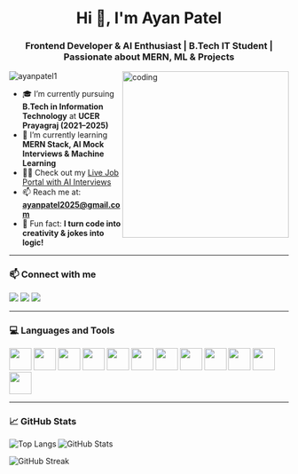 <h1 align="center">Hi 👋, I'm Ayan Patel</h1>
<h3 align="center">Frontend Developer & AI Enthusiast | B.Tech IT Student | Passionate about MERN, ML & Projects</h3>

<img align="right" alt="coding" width="300" src="https://media.giphy.com/media/qgQUggAC3Pfv687qPC/giphy.gif">

<p align="left"> <img src="https://komarev.com/ghpvc/?username=ayanpatel1&label=Profile%20views&color=0e75b6&style=flat" alt="ayanpatel1" /> </p>

- 🎓 I’m currently pursuing **B.Tech in Information Technology** at **UCER Prayagraj (2021–2025)**  
- 🌱 I’m currently learning **MERN Stack, AI Mock Interviews & Machine Learning**  
- 👨‍💻 Check out my [Live Job Portal with AI Interviews](https://jobportal-1-qfkx.onrender.com/)  
- 📫 Reach me at: **ayanpatel2025@gmail.com**  
- 🧠 Fun fact: **I turn code into creativity & jokes into logic!**

---

### 📫 Connect with me

<p align="left">
<a href="mailto:ayanpatel2025@gmail.com"><img src="https://img.shields.io/badge/Email-D14836?style=flat&logo=gmail&logoColor=white"/></a>
<a href="https://www.linkedin.com/in/ayan-patel-68b0b3226/"><img src="https://img.shields.io/badge/LinkedIn-0077B5?style=flat&logo=linkedin&logoColor=white"/></a>
<a href="https://github.com/ayanpatel1"><img src="https://img.shields.io/badge/GitHub-100000?style=flat&logo=github&logoColor=white"/></a>
</p>

---

### 💻 Languages and Tools

<p align="left">
  <img src="https://cdn.jsdelivr.net/gh/devicons/devicon/icons/html5/html5-original.svg" width="40" height="40"/>
  <img src="https://cdn.jsdelivr.net/gh/devicons/devicon/icons/css3/css3-original.svg" width="40" height="40"/>
  <img src="https://cdn.jsdelivr.net/gh/devicons/devicon/icons/javascript/javascript-original.svg" width="40" height="40"/>
  <img src="https://cdn.jsdelivr.net/gh/devicons/devicon/icons/react/react-original.svg" width="40" height="40"/>
  <img src="https://cdn.jsdelivr.net/gh/devicons/devicon/icons/nodejs/nodejs-original.svg" width="40" height="40"/>
  <img src="https://cdn.jsdelivr.net/gh/devicons/devicon/icons/mongodb/mongodb-original.svg" width="40" height="40"/>
  <img src="https://cdn.jsdelivr.net/gh/devicons/devicon/icons/java/java-original.svg" width="40" height="40"/>
  <img src="https://cdn.jsdelivr.net/gh/devicons/devicon/icons/python/python-original.svg" width="40" height="40"/>
  <img src="https://cdn.jsdelivr.net/gh/devicons/devicon/icons/c/c-original.svg" width="40" height="40"/>
  <img src="https://cdn.jsdelivr.net/gh/devicons/devicon/icons/cplusplus/cplusplus-original.svg" width="40" height="40"/>
  <img src="https://cdn.jsdelivr.net/gh/devicons/devicon/icons/mysql/mysql-original.svg" width="40" height="40"/>
  <img src="https://cdn.jsdelivr.net/gh/devicons/devicon/icons/flask/flask-original.svg" width="40" height="40"/>
</p>

---

### 📈 GitHub Stats

<p>
  <img align="left" src="https://github-readme-stats.vercel.app/api/top-langs/?username=ayanpatel1&layout=compact&theme=default" alt="Top Langs"/>
</p>

<p>
  <img align="center" src="https://github-readme-stats.vercel.app/api?username=ayanpatel1&show_icons=true&theme=default" alt="GitHub Stats"/>
</p>

<p>
  <img align="center" src="https://github-readme-streak-stats.herokuapp.com/?user=ayanpatel1&theme=default" alt="GitHub Streak"/>
</p>
